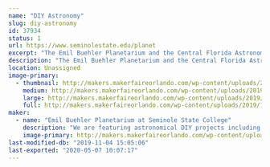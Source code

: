 ```yaml
---
name: "DIY Astronomy"
slug: diy-astronomy
id: 37934
status: 1
url: https://www.seminolestate.edu/planet
excerpt: "The Emil Buehler Planetarium and the Central Florida Astronomical Society will be showcasing some out-of-this-world DIY astronomy projects that you can make yourself either at home or at school! "
description: "The Emil Buehler Planetarium and the Central Florida Astronomical Society will be showcasing some out-of-this-world DIY astronomy projects that you can make yourself! We will also be featuring several astronomy and space related arts and crafts that families and teachers can do to help teach concepts related to the field of astronomy. "
location: Unassigned
image-primary:
  - thumbnail: http://makers.makerfaireorlando.com/wp-content/uploads/2019/11/20191025_125915-150x150.jpg
    medium: http://makers.makerfaireorlando.com/wp-content/uploads/2019/11/20191025_125915-225x300.jpg
    large: http://makers.makerfaireorlando.com/wp-content/uploads/2019/11/20191025_125915-768x1024.jpg
    full: http://makers.makerfaireorlando.com/wp-content/uploads/2019/11/20191025_125915.jpg
maker:
  - name: "Emil Buehler Planetarium at Seminole State College"
    description: "We are featuring astronomical DIY projects including telescopes, space arts and crafts, astronomical accessories, and more. "
    image-primary: http://makers.makerfaireorlando.com/wp-content/uploads/2019/09/DSC_0116-811x1024.jpg
last-modified-db: "2019-11-04 15:05:06"
last-exported: "2020-05-07 10:07:17"
---
```

